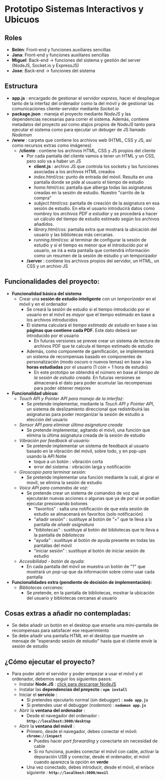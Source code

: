 # Prototipo Sistemas Interactivos y Ubicuos

## Roles

* **Belén**: Front-end y funciones auxiliares sencillas
* **Jana**: Front-end y funciones auxiliares sencillas
* **Miguel**: Back-end -> funciones del sistema y gestión del server (NodeJS, Socket.io y ExpressJS)
* **Jose**: Back-end -> funciones del sistema

## Estructura

* **app.js** : encargado de gestionar el servidor *express,* hacer el despliegue tanto de la interfaz del ordenador como la del móvil y de gestionar las comunicaciones cliente-servidor mediante *Socket.io*
* **package.json** : maneja el proyecto mediante *NodeJS* y las dependencias necesarias para correr el sistema. Además, contiene metadatos del proyecto así como atajos propios de *NodeJS* tanto para ejecutar el sistema como para ejecutar un debuger de JS llamado *Nodemon*
* **/www** : carpeta que contiene los archivos web (HTML, CSS y JS, así como recursos extras como imágenes)
  * **/cliente** : contiene los archivos HTML, CSS y JS propios del cliente
    * Por cada pantalla del cliente vamos a tener un HTML y un CSS, pero solo va a haber un JS
      * **client.js** : archivo JS que controla los sockets y las funciones asociadas a los archivos HTML creados
      * *index.html/css:* punto de entrada del móvil. Resulta en una pantalla donde se pide al usuario el tiempo de estudio
      * *home.html/css:* pantalla que alberga todas las asignaturas creadas en la sesión de estudio. Nuestro "carrito de la compra"
      * *subject.html/css:* pantalla de creación de la asignatura en esa sesión de estudio. En ella el usuario introducirá datos como *nombre*y los *archivos PDF a estudiar* y se procederá a hacer un cálculo del tiempo de estudio estimado según los archivos añadidos.
      * *library.html/css:* pantalla extra que mostrará la ubicación del usuario y las bibliotecas más cercanas.
      * *running.html/css:* al terminar de configurar la sesión de estudio y si el tiempo es menor que el introducido por el usuario, se irá a esta pantalla que contendrá información como un resumen de la sesión de estudio y un temporizador
    * **/server** : contiene los archivos propios del servidor, un HTML, un CSS y un archivo JS

## Funcionalidades del proyecto:

* **Funcionalidad básica del sistema**
  * Crear una **sesión de estudio inteligente** con un *temporizador* en el móvil y en el ordenador
    * Se creará la sesión de estudio si el tiempo introducido por el usuario en el móvil es *mayor* que el tiempo estimado en base a los archivos introducidos
    * El sistema calculará el *tiempo estimado de estudio* en base a las **páginas que contiene cada PDF**. Este dato deberá ser introducido por el usuario
      * En futuras versiones se prevee crear un sistema de lectura de archivos PDF que te calcula el tiempo estimado de estudio
    * Además, como componente de gamificación, se implementará un sistema de recompensas basado en componentes de personalización (modo oscuro o nuevos temas) en base a las **horas estudiadas** por el usuario (1 coin = 1 hora de estudio)
      * En este prototipo se obtendrá el número en base al *tiempo de la sesión de estudio creada*. En futuras versiones se almacenará el dato para poder acumular las recompensas para poder obtener mejores
* **Funcionalidad ubicua:**
  * *Touch API y Pointer API para manejo de la interfaz:*
    * Se pretende implementar, mediante la *Touch API y Pointer API*, un sistema de deslizamiento direccional que redistribuirá las asignaturas para poder reorganizar la sesión de estudio a elección del usuario
  * *Sensor API* *para eliminar última asignatura creada*
    * Se pretende implementar, agitando el móvil, una función que elimina la última asignatura creada de la sesión de estudio
  * *Vibración por feedback al usuario:*
    * Se pretende implementar un sistema de feedback al usuario basado en la vibración del móvil, sobre todo, y en pop-ups usando la API Notie
      * toque a un botón : vibración corta
      * error del sistema : vibración larga y notificación
  * *Giroscopio para terminar sesión:*
    * Se pretende implementar una función mediante la cuál, al girar el movil, se elimina la sesión de estudio
  * *Voice API* *para comandos de voz:*
    * Se pretende crear un sistema de comandos de voz que ejecutarán nuevas acciones o algunas que ya de por sí se podían ejecutar presionando botones
      * "favoritos" : salta una notificación de que esta sesión de estudio se almacenará en favoritos (solo notificación)
      * "añadir sesión" : sustituye al botón de "+" que te lleva a la pantalla de *añadir asignatura*
      * "bibliotecas" : sustituye al botón del bibliotecas que te lleva a la pantalla de *bibliotecas*
      * "ayuda" : sustituye al botón de ayuda presente en todas las pantallas del móvil
      * "iniciar sesión" : sustituye al botón de iniciar sesión de estudio
  * *Accesibilidad - botón de ayuda:*
    * En cada pantalla del móvil se muestra un botón de "?" que mostrará un pop-up que da información sobre cómo usar cada pantalla
* **Funcionalidades extra (pendiente de decisión de implementación):**
  * *Bibliotecas cercanas:*
    * Se pretende, en la pantalla de bibliotecas, mostrar la ubicación del usuario y bibliotecas cercanas al usuario

## **Cosas extras a añadir no contempladas:**

* Se debe añadir un botón en el desktop que enseñe una mini-pantalla de recompensas para satisfacer ese requerimiento
* Se debe añadir una pantalla HTML en el desktop que muestre un mensaje de "esperando sesión de estudio" hasta que el cliente envíe la sesión de estudio

## ¿Cómo ejecutar el proyecto?

* Para poder abrir el servidor y poder empezar a usar el móvil y el ordenador, debemos seguir los siguientes pasos:
  * Instalar **Node.JS** : [click para descargar NodeJS](https://nodejs.org/en/download)
  * Instalar las **dependencias del proyecto : `npm install`**
  * Iniciar el **servicio** :
    * Si pretendes ejecutarlo normal (sin debugger) : **`node app.js`**
    * Si pretendes usar el debugger (nodemon) : **`nodemon app.js`**
  * Abrir la **ventana del ordenador** :
    * Desde el navegador del ordenador : **`http://localhost:3000/desktop`**
  * Abrir la **ventana del móvil** :
    * Primero, desde el navegador, debes conectar el móvil: **`chrome://inspect`**
      * Puedes hacer *port forwarding* y conectarte sin necesidad de cable
      * Si no funciona, puedes conectar el móvil con cable, activar la depuración USB y conectar, desde el ordenador, el móvil cuando aparezca la opción en **verde**
    * Una vez conectado, debes introducir, desde el móvil, el enlace siguiente : **`http://localhost:3000/movil`**
